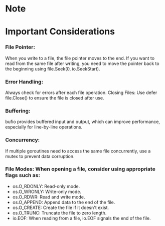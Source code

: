 
# Note

# Important Considerations
### File Pointer: 
When you write to a file, the file pointer moves to the end. If you want to read from the same file after writing, you need to move the pointer back to the beginning using file.Seek(0, io.SeekStart).

### Error Handling: 
Always check for errors after each file operation.
Closing Files: Use defer file.Close() to ensure the file is closed after use.
### Buffering: 
bufio provides buffered input and output, which can improve performance, especially for line-by-line operations.
### Concurrency: 
If multiple goroutines need to access the same file concurrently, use a mutex to prevent data corruption.
### File Modes: When opening a file, consider using appropriate flags such as:
- os.O_RDONLY: Read-only mode.
- os.O_WRONLY: Write-only mode.
- os.O_RDWR: Read and write mode.
- os.O_APPEND: Append data to the end of the file.
- os.O_CREATE: Create the file if it doesn't exist.
- os.O_TRUNC: Truncate the file to zero length.
- io.EOF: When reading from a file, io.EOF signals the end of the file. 
